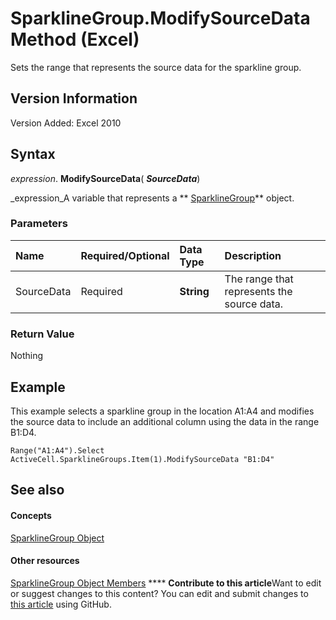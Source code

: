 
# SparklineGroup.ModifySourceData Method (Excel)

Sets the range that represents the source data for the sparkline group.


## Version Information

Version Added: Excel 2010 


## Syntax

 _expression_. **ModifySourceData**( **_SourceData_**)

 _expression_A variable that represents a  ** [SparklineGroup](cc694d97-a3d3-3473-2e37-0ede67b97680.md)** object.


### Parameters



|**Name**|**Required/Optional**|**Data Type**|**Description**|
|:-----|:-----|:-----|:-----|
|SourceData|Required| **String**|The range that represents the source data.|

### Return Value

Nothing


## Example

This example selects a sparkline group in the location A1:A4 and modifies the source data to include an additional column using the data in the range B1:D4.


```
Range("A1:A4").Select 
ActiveCell.SparklineGroups.Item(1).ModifySourceData "B1:D4"
```


## See also


#### Concepts


 [SparklineGroup Object](cc694d97-a3d3-3473-2e37-0ede67b97680.md)
#### Other resources


 [SparklineGroup Object Members](dad308ee-d69b-748d-d0c8-ad63c643808f.md)
****   **Contribute to this article**Want to edit or suggest changes to this content? You can edit and submit changes to  [this article](https://github.com/jhershey00/VBA_Excel_Test/OpenXMLCon/articles/35c1c1ed-b61d-2412-961f-8eb74b5563a2.md) using GitHub.

